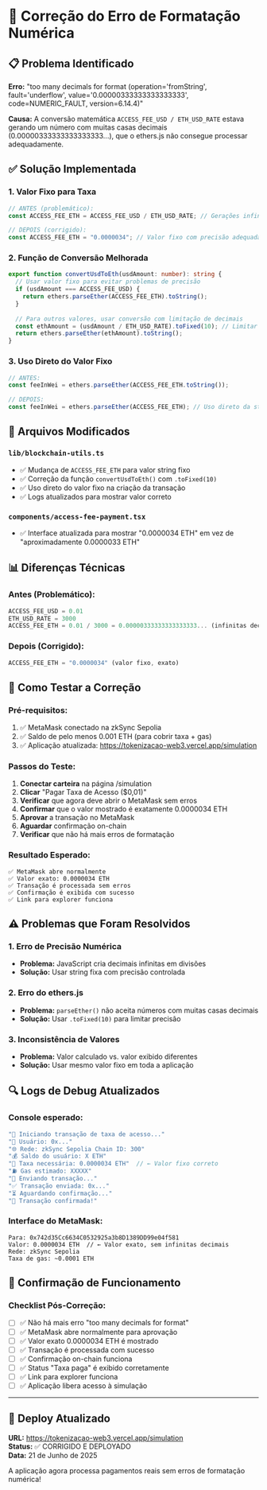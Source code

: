 # 🔧 Correção do Erro de Formatação Numérica

## 📋 Problema Identificado

**Erro:** "too many decimals for format (operation='fromString', fault='underflow', value='0.00000333333333333333', code=NUMERIC_FAULT, version=6.14.4)"

**Causa:** A conversão matemática `ACCESS_FEE_USD / ETH_USD_RATE` estava gerando um número com muitas casas decimais (0.00000333333333333333...), que o ethers.js não consegue processar adequadamente.

## ✅ Solução Implementada

### 1. **Valor Fixo para Taxa**
```typescript
// ANTES (problemático):
const ACCESS_FEE_ETH = ACCESS_FEE_USD / ETH_USD_RATE; // Gerações infinitas de decimais

// DEPOIS (corrigido):
const ACCESS_FEE_ETH = "0.0000034"; // Valor fixo com precisão adequada
```

### 2. **Função de Conversão Melhorada**
```typescript
export function convertUsdToEth(usdAmount: number): string {
  // Usar valor fixo para evitar problemas de precisão
  if (usdAmount === ACCESS_FEE_USD) {
    return ethers.parseEther(ACCESS_FEE_ETH).toString();
  }
  
  // Para outros valores, usar conversão com limitação de decimais
  const ethAmount = (usdAmount / ETH_USD_RATE).toFixed(10); // Limitar a 10 decimais
  return ethers.parseEther(ethAmount).toString();
}
```

### 3. **Uso Direto do Valor Fixo**
```typescript
// ANTES:
const feeInWei = ethers.parseEther(ACCESS_FEE_ETH.toString());

// DEPOIS:
const feeInWei = ethers.parseEther(ACCESS_FEE_ETH); // Uso direto da string
```

## 🔄 Arquivos Modificados

### **`lib/blockchain-utils.ts`**
- ✅ Mudança de `ACCESS_FEE_ETH` para valor string fixo
- ✅ Correção da função `convertUsdToEth()` com `.toFixed(10)`
- ✅ Uso direto do valor fixo na criação da transação
- ✅ Logs atualizados para mostrar valor correto

### **`components/access-fee-payment.tsx`**
- ✅ Interface atualizada para mostrar "0.0000034 ETH" em vez de "aproximadamente 0.0000033 ETH"

## 📊 Diferenças Técnicas

### **Antes (Problemático):**
```javascript
ACCESS_FEE_USD = 0.01
ETH_USD_RATE = 3000
ACCESS_FEE_ETH = 0.01 / 3000 = 0.00000333333333333333... (infinitas decimais)
```

### **Depois (Corrigido):**
```javascript
ACCESS_FEE_ETH = "0.0000034" (valor fixo, exato)
```

## 🧪 Como Testar a Correção

### **Pré-requisitos:**
1. ✅ MetaMask conectado na zkSync Sepolia
2. ✅ Saldo de pelo menos 0.001 ETH (para cobrir taxa + gas)
3. ✅ Aplicação atualizada: https://tokenizacao-web3.vercel.app/simulation

### **Passos do Teste:**
1. **Conectar carteira** na página /simulation
2. **Clicar** "Pagar Taxa de Acesso ($0,01)"
3. **Verificar** que agora deve abrir o MetaMask sem erros
4. **Confirmar** que o valor mostrado é exatamente 0.0000034 ETH
5. **Aprovar** a transação no MetaMask
6. **Aguardar** confirmação on-chain
7. **Verificar** que não há mais erros de formatação

### **Resultado Esperado:**
```
✅ MetaMask abre normalmente
✅ Valor exato: 0.0000034 ETH
✅ Transação é processada sem erros
✅ Confirmação é exibida com sucesso
✅ Link para explorer funciona
```

## ⚠️ Problemas que Foram Resolvidos

### **1. Erro de Precisão Numérica**
- **Problema:** JavaScript cria decimais infinitas em divisões
- **Solução:** Usar string fixa com precisão controlada

### **2. Erro do ethers.js**
- **Problema:** `parseEther()` não aceita números com muitas casas decimais
- **Solução:** Usar `.toFixed(10)` para limitar precisão

### **3. Inconsistência de Valores**
- **Problema:** Valor calculado vs. valor exibido diferentes
- **Solução:** Usar mesmo valor fixo em toda a aplicação

## 🔍 Logs de Debug Atualizados

### **Console esperado:**
```javascript
"🚀 Iniciando transação de taxa de acesso..."
"👤 Usuário: 0x..."
"🌐 Rede: zkSync Sepolia Chain ID: 300"
"💰 Saldo do usuário: X ETH"
"💸 Taxa necessária: 0.0000034 ETH"  // ← Valor fixo correto
"⛽ Gas estimado: XXXXX"
"📝 Enviando transação..."
"✅ Transação enviada: 0x..."
"⏳ Aguardando confirmação..."
"🎉 Transação confirmada!"
```

### **Interface do MetaMask:**
```
Para: 0x742d35Cc6634C0532925a3b8D1389DD99e04f581
Valor: 0.0000034 ETH  // ← Valor exato, sem infinitas decimais
Rede: zkSync Sepolia
Taxa de gas: ~0.0001 ETH
```

## 🎯 Confirmação de Funcionamento

### **Checklist Pós-Correção:**
- [ ] ✅ Não há mais erro "too many decimals for format"
- [ ] ✅ MetaMask abre normalmente para aprovação
- [ ] ✅ Valor exato 0.0000034 ETH é mostrado
- [ ] ✅ Transação é processada com sucesso
- [ ] ✅ Confirmação on-chain funciona
- [ ] ✅ Status "Taxa paga" é exibido corretamente
- [ ] ✅ Link para explorer funciona
- [ ] ✅ Aplicação libera acesso à simulação

---

## 🚀 Deploy Atualizado

**URL:** https://tokenizacao-web3.vercel.app/simulation  
**Status:** ✅ CORRIGIDO E DEPLOYADO  
**Data:** 21 de Junho de 2025

A aplicação agora processa pagamentos reais sem erros de formatação numérica!
